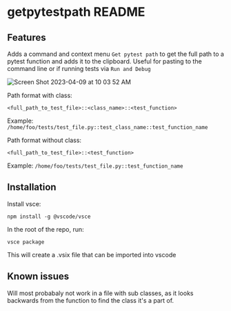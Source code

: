 # getpytestpath README

## Features

Adds a command and context menu `Get pytest path` to get the full path to a pytest function and adds it to the clipboard. Useful for pasting to the command line or if running tests via `Run and Debug`

![Screen Shot 2023-04-09 at 10 03 52 AM](https://user-images.githubusercontent.com/353080/230777363-84d66109-41f3-4f48-8fa1-f3b91a9a2263.png)


Path format with class:

`<full_path_to_test_file>::<class_name>::<test_function>`

Example: `/home/foo/tests/test_file.py::test_class_name::test_function_name`

Path format without class:

`<full_path_to_test_file>::<test_function>`

Example: `/home/foo/tests/test_file.py::test_function_name`

## Installation

Install vsce:

`npm install -g @vscode/vsce`

In the root of the repo, run:

`vsce package`

This will create a .vsix file that can be imported into vscode

## Known issues

Will most probabaly not work in a file with sub classes, as it looks backwards from the function to find the class it's a part of.
